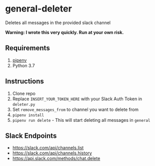 # general-deleter

Deletes all messages in the provided slack channel

**Warning: I wrote this very quickly. Run at your own risk.**

## Requirements

1. [pipenv](https://pipenv.readthedocs.io/en/latest/)
1. Python 3.7

## Instructions

1. Clone repo
1. Replace `INSERT_YOUR_TOKEN_HERE` with your Slack Auth Token in `deleter.py`
1. Set `remove_messages_from` to channel you want to delete from
1. `pipenv install`
1. `pipenv run delete` - This will start deleting all messages in `general`

## Slack Endpoints

* https://slack.com/api/channels.list
* https://slack.com/api/channels.history
* https://api.slack.com/methods/chat.delete